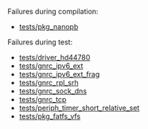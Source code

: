 Failures during compilation:
- [tests/pkg_nanopb](tests/pkg_nanopb/compilation.failed)

Failures during test:
- [tests/driver_hd44780](tests/driver_hd44780/test.failed)
- [tests/gnrc_ipv6_ext](tests/gnrc_ipv6_ext/test.failed)
- [tests/gnrc_ipv6_ext_frag](tests/gnrc_ipv6_ext_frag/test.failed)
- [tests/gnrc_rpl_srh](tests/gnrc_rpl_srh/test.failed)
- [tests/gnrc_sock_dns](tests/gnrc_sock_dns/test.failed)
- [tests/gnrc_tcp](tests/gnrc_tcp/test.failed)
- [tests/periph_timer_short_relative_set](tests/periph_timer_short_relative_set/test.failed)
- [tests/pkg_fatfs_vfs](tests/pkg_fatfs_vfs/test.failed)

